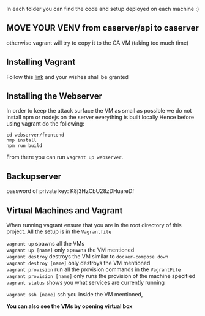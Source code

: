 In each folder you can find the code and setup deployed on each machine :)

## MOVE YOUR VENV from caserver/api to caserver 
otherwise vagrant will try to copy it to the CA VM (taking too much time)

## Installing Vagrant
Follow this [link](https://www.vagrantup.com/downloads) and your wishes shall
be granted

## Installing the Webserver
In order to keep the attack surface the VM as small as possible we do not install 
npm or nodejs on the server everything is built locally
Hence before using vagrant do the following:
```shell
cd webserver/frontend
nmp install
npm run build
```
From there you can run `vagrant up webserver`.

## Backupserver
password of private key: K8j3HzCbU28zDHuareDf

## Virtual Machines and Vagrant
When running vagrant ensure that you are in the root directory of this project.
All the setup is in the `Vagrantfile`

`vagrant up` spawns all the VMs  
`vagrant up [name]` only spawns the VM mentioned  
`vagrant destroy` destroys the VM similar to `docker-compose down`  
`vagrant destroy [name]` only destroys the VM mentioned  
`vagrant provision` run all the provision commands in the `VagrantFile`  
`vagrant provision [name]` only runs the provision of the machine specified  
`vagrant status` shows you what services are currently running

`vagrant ssh [name]` ssh you inside the VM mentioned,

**You can also see the VMs by opening virtual box**
